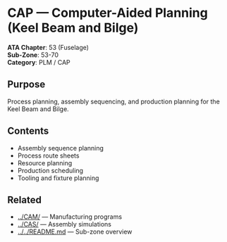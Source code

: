 # CAP — Computer-Aided Planning (Keel Beam and Bilge)

**ATA Chapter**: 53 (Fuselage)  
**Sub-Zone**: 53-70  
**Category**: PLM / CAP

## Purpose

Process planning, assembly sequencing, and production planning for the Keel Beam and Bilge.

## Contents

- Assembly sequence planning
- Process route sheets
- Resource planning
- Production scheduling
- Tooling and fixture planning

## Related

- [../CAM/](../CAM/) — Manufacturing programs
- [../CAS/](../CAS/) — Assembly simulations
- [../../README.md](../../README.md) — Sub-zone overview
